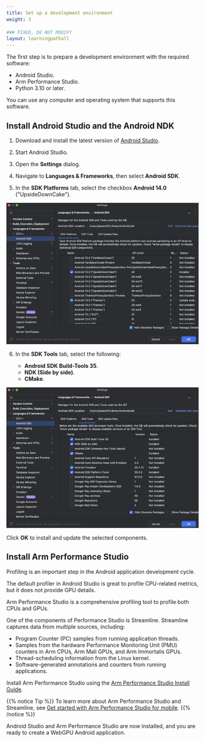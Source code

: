 ```yaml
---
title: Set up a development environment
weight: 3

### FIXED, DO NOT MODIFY
layout: learningpathall
---
```


The first step is to prepare a development environment with the required software:

* Android Studio.
* Arm Performance Studio.
* Python 3.10 or later.

You can use any computer and operating system that supports this software. 

## Install Android Studio and the Android NDK

1. Download and install the latest version of [Android Studio](https://developer.android.com/studio/).

2. Start Android Studio.

3. Open the **Settings** dialog.

4. Navigate to **Languages & Frameworks**, then select **Android SDK**.

5. In the **SDK Platforms** tab, select the checkbox **Android 14.0** ("UpsideDownCake").

![SDK Platforms #center](images/sdk-platforms.png "Figure 2: SDK Platforms")

6. In the **SDK Tools** tab, select the following:
    
    * **Android SDK Build-Tools 35**.
    * **NDK (Side by side)**.
    * **CMake**.

![SDK Tools #center](images/sdk-tools.png "Figure 3: SDK Tools")

Click **OK** to install and update the selected components. 

## Install Arm Performance Studio

Profiling is an important step in the Android application development cycle. 

The default profiler in Android Studio is great to profile CPU-related metrics, but it does not provide GPU details. 

Arm Performance Studio is a comprehensive profiling tool to profile both CPUs and GPUs. 

One of the components of Performance Studio is Streamline. Streamline captures data from multiple sources, including:

* Program Counter (PC) samples from running application threads.
* Samples from the hardware Performance Monitoring Unit (PMU) counters in Arm CPUs, Arm Mali GPUs, and Arm Immortalis GPUs.
* Thread-scheduling information from the Linux kernel.
* Software-generated annotations and counters from running applications.

Install Arm Performance Studio using the [Arm Performance Studio Install Guide](/install-guides/ams/).

{{% notice Tip %}}
To learn more about Arm Performance Studio and Streamline, see [Get started with Arm Performance Studio for mobile](https://learn.arm.com/learning-paths/smartphones-and-mobile/ams/ams/).
{{% /notice %}}

Android Studio and Arm Performance Studio are now installed, and you are ready to create a WebGPU Android application. 
